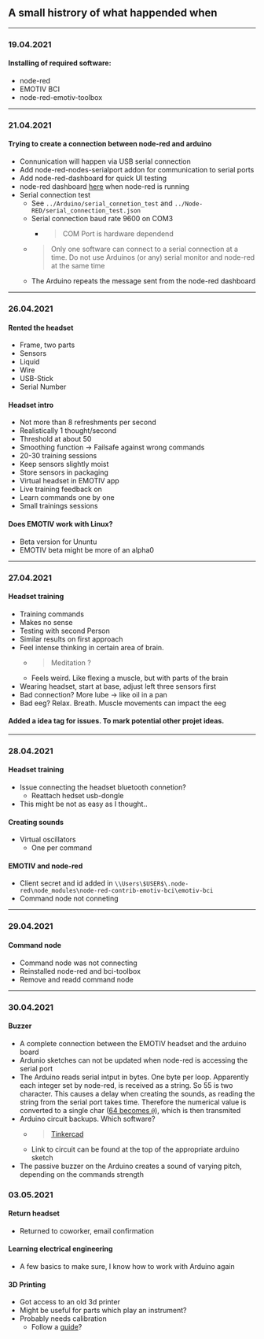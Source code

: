 ## A small histrory of what happended when

---

### 19.04.2021
#### Installing of required software:
 - node-red
 - EMOTIV BCI
 - node-red-emotiv-toolbox

---

### 21.04.2021
#### Trying to create a connection between node-red and arduino
 - Connunication will happen via USB serial connection
 - Add node-red-nodes-serialport addon for communication to serial ports
 - Add node-red-dashboard for quick UI testing
 - node-red dashboard [here](http://localhost:1880/ui) when node-red is running
 - Serial connection test
    - See `../Arduino/serial_connetion_test` and `../Node-RED/serial_connection_test.json`
    - Serial connection baud rate 9600 on COM3
        - > COM Port is hardware dependend
    - > Only one software can connect to a serial connection at a time. Do not use Arduinos (or any) serial monitor and node-red at the same time
    - The Arduino repeats the message sent from the node-red dashboard

---

### 26.04.2021
#### Rented the headset
 - Frame, two parts
 - Sensors
 - Liquid
 - Wire
 - USB-Stick
 - Serial Number

#### Headset intro
 - Not more than 8 refreshments per second
 - Realistically 1 thought/second
 - Threshold at about 50
 - Smoothing function -> Failsafe against wrong commands
 - 20-30 training sessions
 - Keep sensors slightly moist
 - Store sensors in packaging
 - Virtual headset in EMOTIV app
 - Live training feedback on
 - Learn commands one by one
 - Small trainings sessions

#### Does EMOTIV work with Linux?
- Beta version for Ununtu
- EMOTIV beta might be more of an alpha0

---

### 27.04.2021
#### Headset training
 - Training commands
 - Makes no sense
 - Testing with second Person
 - Similar results on first approach
 - Feel intense thinking in certain area of brain.
    - > Meditation ?
    - Feels weird. Like flexing a muscle, but with parts of the brain
 - Wearing headset, start at base, adjust left three sensors first
 - Bad connection? More lube -> like oil in a pan
 - Bad eeg? Relax. Breath. Muscle movements can impact the eeg

#### Added a idea tag for issues. To mark potential other projet ideas.

---

### 28.04.2021
#### Headset training
 - Issue connecting the headset bluetooth connetion?
    - Reattach hedset usb-dongle
 - This might be not as easy as I thought..

#### Creating sounds
- Virtual oscillators
    - One per command

#### EMOTIV and node-red
- Client secret and id added in `\\Users\$USER$\.node-red\node_modules\node-red-contrib-emotiv-bci\emotiv-bci`
- Command node not conneting

---

### 29.04.2021
#### Command node
 - Command node was not connecting
 - Reinstalled node-red and bci-toolbox
 - Remove and readd command node

---

### 30.04.2021
#### Buzzer
 - A complete connection between the EMOTIV headset and the arduino board
 - Ardunio sketches can not be updated when node-red is accessing the serial port
 - The Arduino reads serial intput in bytes. One byte per loop. Apparently each integer set by node-red, is received as a string. So 55 is two character. This causes a delay when creating the sounds, as reading the string from the serial port takes time. Therefore the numerical value is converted to a single char ([64 becomes `@`](http://www.asciitable.com)), which is then transmited
 - Arduino circuit backups. Which software?
    - > [Tinkercad](https://www.tinkercad.com)
    - Link to circuit can be found at the top of the appropriate arduino sketch
 - The passive buzzer on the Arduino creates a sound of varying pitch, depending on the commands strength

 ### 03.05.2021
 #### Return headset
  - Returned to coworker, email confirmation

#### Learning electrical engineering
 - A few basics to make sure, I know how to work with Arduino again

#### 3D Printing
 - Got access to an old 3d printer
 - Might be useful for parts which play an instrument?
 - Probably needs calibration
   - Follow a [guide](https://teachingtechyt.github.io/calibration.html)? 